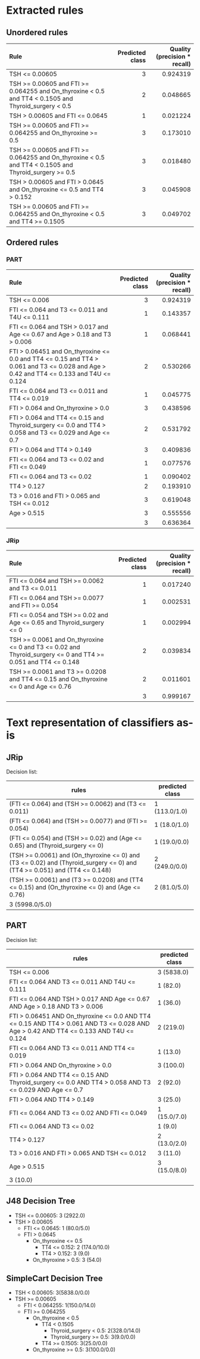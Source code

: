 # Extracted rules

## Unordered rules

| Rule | Predicted class | Quality (precision * recall) |
|:----|----:|----:|
| TSH <= 0.00605 | 3 | 0.924319 |
| TSH >= 0.00605 and FTI >= 0.064255 and On_thyroxine < 0.5 and TT4 < 0.1505 and Thyroid_surgery < 0.5 | 2 | 0.048665 |
| TSH > 0.00605 and FTI <= 0.0645 | 1 | 0.021224 |
| TSH >= 0.00605 and FTI >= 0.064255 and On_thyroxine >= 0.5 | 3 | 0.173010 |
| TSH >= 0.00605 and FTI >= 0.064255 and On_thyroxine < 0.5 and TT4 < 0.1505 and Thyroid_surgery >= 0.5 | 3 | 0.018480 |
| TSH > 0.00605 and FTI > 0.0645 and On_thyroxine <= 0.5 and TT4 > 0.152 | 3 | 0.045908 |
| TSH >= 0.00605 and FTI >= 0.064255 and On_thyroxine < 0.5 and TT4 >= 0.1505 | 3 | 0.049702 |

## Ordered rules

### PART

| Rule | Predicted class | Quality (precision * recall) |
|:----|----:|----:|
| TSH <= 0.006 | 3 | 0.924319 |
| FTI <= 0.064 and T3 <= 0.011 and T4U <= 0.111 | 1 | 0.143357 |
| FTI <= 0.064 and TSH > 0.017 and Age <= 0.67 and Age > 0.18 and T3 > 0.006 | 1 | 0.068441 |
| FTI > 0.06451 and On_thyroxine <= 0.0 and TT4 <= 0.15 and TT4 > 0.061 and T3 <= 0.028 and Age > 0.42 and TT4 <= 0.133 and T4U <= 0.124 | 2 | 0.530266 |
| FTI <= 0.064 and T3 <= 0.011 and TT4 <= 0.019 | 1 | 0.045775 |
| FTI > 0.064 and On_thyroxine > 0.0 | 3 | 0.438596 |
| FTI > 0.064 and TT4 <= 0.15 and Thyroid_surgery <= 0.0 and TT4 > 0.058 and T3 <= 0.029 and Age <= 0.7 | 2 | 0.531792 |
| FTI > 0.064 and TT4 > 0.149 | 3 | 0.409836 |
| FTI <= 0.064 and T3 <= 0.02 and FTI <= 0.049 | 1 | 0.077576 |
| FTI <= 0.064 and T3 <= 0.02 | 1 | 0.090402 |
| TT4 > 0.127 | 2 | 0.193910 |
| T3 > 0.016 and FTI > 0.065 and TSH <= 0.012 | 3 | 0.619048 |
| Age > 0.515 | 3 | 0.555556 |
|  | 3 | 0.636364 |


### JRip

| Rule | Predicted class | Quality (precision * recall) |
|:----|----:|----:|
| FTI <= 0.064 and TSH >= 0.0062 and T3 <= 0.011 | 1 | 0.017240 |
| FTI <= 0.064 and TSH >= 0.0077 and FTI >= 0.054 | 1 | 0.002531 |
| FTI <= 0.054 and TSH >= 0.02 and Age <= 0.65 and Thyroid_surgery <= 0 | 1 | 0.002994 |
| TSH >= 0.0061 and On_thyroxine <= 0 and T3 <= 0.02 and Thyroid_surgery <= 0 and TT4 >= 0.051 and TT4 <= 0.148 | 2 | 0.039834 |
| TSH >= 0.0061 and T3 >= 0.0208 and TT4 <= 0.15 and On_thyroxine <= 0 and Age <= 0.76 | 2 | 0.011601 |
|  | 3 | 0.999167 |


# Text representation of classifiers as-is

## JRip

Decision list:

rules | predicted class
---|---
(FTI <= 0.064) and (TSH >= 0.0062) and (T3 <= 0.011)|1 (113.0/1.0)
(FTI <= 0.064) and (TSH >= 0.0077) and (FTI >= 0.054)|1 (18.0/1.0)
(FTI <= 0.054) and (TSH >= 0.02) and (Age <= 0.65) and (Thyroid_surgery <= 0)|1 (19.0/0.0)
(TSH >= 0.0061) and (On_thyroxine <= 0) and (T3 <= 0.02) and (Thyroid_surgery <= 0) and (TT4 >= 0.051) and (TT4 <= 0.148)|2 (249.0/0.0)
(TSH >= 0.0061) and (T3 >= 0.0208) and (TT4 <= 0.15) and (On_thyroxine <= 0) and (Age <= 0.76)|2 (81.0/5.0)
|3 (5998.0/5.0)


## PART

Decision list:

rules | predicted class
---|---
TSH <= 0.006|3 (5838.0)
FTI <= 0.064 AND T3 <= 0.011 AND T4U <= 0.111|1 (82.0)
FTI <= 0.064 AND TSH > 0.017 AND Age <= 0.67 AND Age > 0.18 AND T3 > 0.006|1 (36.0)
FTI > 0.06451 AND On_thyroxine <= 0.0 AND TT4 <= 0.15 AND TT4 > 0.061 AND T3 <= 0.028 AND Age > 0.42 AND TT4 <= 0.133 AND T4U <= 0.124|2 (219.0)
FTI <= 0.064 AND T3 <= 0.011 AND TT4 <= 0.019|1 (13.0)
FTI > 0.064 AND On_thyroxine > 0.0|3 (100.0)
FTI > 0.064 AND TT4 <= 0.15 AND Thyroid_surgery <= 0.0 AND TT4 > 0.058 AND T3 <= 0.029 AND Age <= 0.7|2 (92.0)
FTI > 0.064 AND TT4 > 0.149|3 (25.0)
FTI <= 0.064 AND T3 <= 0.02 AND FTI <= 0.049|1 (15.0/7.0)
FTI <= 0.064 AND T3 <= 0.02|1 (9.0)
TT4 > 0.127|2 (13.0/2.0)
T3 > 0.016 AND FTI > 0.065 AND TSH <= 0.012|3 (11.0)
Age > 0.515|3 (15.0/8.0)
|3 (10.0)


## J48 Decision Tree

* TSH <= 0.00605: 3 (2922.0)
* TSH > 0.00605
	* FTI <= 0.0645: 1 (80.0/5.0)
	* FTI > 0.0645
		* On_thyroxine <= 0.5
			* TT4 <= 0.152: 2 (174.0/10.0)
			* TT4 > 0.152: 3 (9.0)
		* On_thyroxine > 0.5: 3 (54.0)


## SimpleCart Decision Tree

* TSH < 0.00605: 3(5838.0/0.0)
* TSH >= 0.00605
	* FTI < 0.064255: 1(150.0/14.0)
	* FTI >= 0.064255
		* On_thyroxine < 0.5
			* TT4 < 0.1505
				* Thyroid_surgery < 0.5: 2(328.0/14.0)
				* Thyroid_surgery >= 0.5: 3(9.0/0.0)
			* TT4 >= 0.1505: 3(25.0/0.0)
		* On_thyroxine >= 0.5: 3(100.0/0.0)


